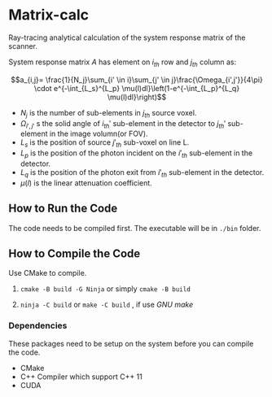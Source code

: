 # Matrix-calc

Ray-tracing analytical calculation of the system response matrix of the scanner.

System response matrix $A$ has element on $i_{\textit{th}}$ row and $j_{\textit{th}}$ column as:

$$a_{i,j}= \frac{1}{N_j}\sum_{i' \in i}\sum_{j' \in j}\frac{\Omega_{i',j'}}{4\pi} \cdot e^{-\int_{L_s}^{L_p} \mu(l)dl}\left(1-e^{-\int_{L_p}^{L_q} \mu(l)dl}\right)$$

+ $N_j$ is the number of sub-elements in $j_{\textit{th}}$ source voxel.
+ $\Omega_{i',j'}$ s the solid angle of $i_{\textit{th}}'$ sub-element in the detector to $j_{\textit{th}}'$ sub-element in the image volumn(or FOV).
+ $L_s$ is the position of source $j'_{\textit{th}}$ sub-voxel on line L.
+ $L_p$ is the position of the photon incident on the $i'_{\textit{th}}$ sub-element in the detector.
+ $L_q$ is the position of the photon exit from $i'_{\textit{th}}$ sub-element in the detector.
+ $\mu(l)$ is the linear attenuation coefficient.

## How to Run the Code

The code needs to be compiled first. The executable will be in `./bin` folder.

## How to Compile the Code

Use CMake to compile.

1. ```cmake -B build -G Ninja``` or simply ```cmake -B build```

2. ```ninja -C build``` or ```make -C build``` , if use *GNU make*

### Dependencies
These packages need to be setup on the system before you can compile the code.

+ CMake
+ C++ Compiler which support C++ 11
+ CUDA